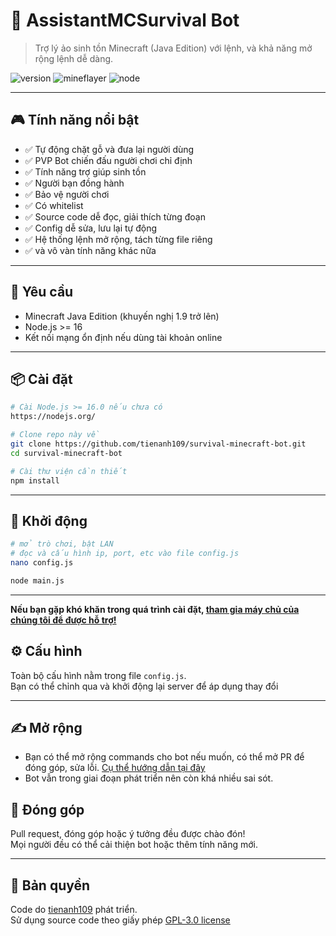 # 🧠 AssistantMCSurvival Bot
> Trợ lý ảo sinh tồn Minecraft (Java Edition) với lệnh, và khả năng mở rộng lệnh dễ dàng.

![version](https://img.shields.io/badge/version-1.0-blue) ![mineflayer](https://img.shields.io/badge/mineflayer-4.5.x-green) ![node](https://img.shields.io/badge/node-%3E=16.x-orange)

---

## 🎮 Tính năng nổi bật

- ✅ Tự động chặt gỗ và đưa lại người dùng
- ✅ PVP Bot chiến đấu người chơi chỉ định
- ✅ Tính năng trợ giúp sinh tồn
- ✅ Người bạn đồng hành 
- ✅ Bảo vệ người chơi
- ✅ Có whitelist
- ✅ Source code dễ đọc, giải thích từng đoạn
- ✅ Config dễ sửa, lưu lại tự động
- ✅ Hệ thống lệnh mở rộng, tách từng file riêng
- ✅ và vô vàn tính năng khác nữa

---

## 🧠 Yêu cầu

- Minecraft Java Edition (khuyến nghị 1.9 trở lên)
- Node.js >= 16
- Kết nối mạng ổn định nếu dùng tài khoản online

---

## 📦 Cài đặt

```bash
# Cài Node.js >= 16.0 nếu chưa có
https://nodejs.org/

# Clone repo này về
git clone https://github.com/tienanh109/survival-minecraft-bot.git
cd survival-minecraft-bot

# Cài thư viện cần thiết
npm install
```

---

## 🚀 Khởi động

```bash
# mở trò chơi, bật LAN
# đọc và cấu hình ip, port, etc vào file config.js
nano config.js
```

```bash
node main.js
```
---

**Nếu bạn gặp khó khăn trong quá trình cài đặt, [tham gia máy chủ của chúng tôi để được hỗ trợ!](https://tienanh109.github.io/dc)**

## ⚙️ Cấu hình

Toàn bộ cấu hình nằm trong file `config.js`.  
Bạn có thể chỉnh qua và khởi động lại server để áp dụng thay đổi

---

## ✍️ Mở rộng

- Bạn có thể mở rộng commands cho bot nếu muốn, có thể mở PR để đóng góp, sửa lỗi. [Cụ thể hướng dẫn tại đây](https://github.com/tienanh109/survival-minecraft-bot/blob/main/examples/tutorial-dev.md)
- Bot vẫn trong giai đoạn phát triển nên còn khá nhiều sai sót.


## 💖 Đóng góp

Pull request, đóng góp hoặc ý tưởng đều được chào đón!  
Mọi người đều có thể cải thiện bot hoặc thêm tính năng mới.

---

## 📜 Bản quyền

Code do [tienanh109](https://github.com/tienanh109) phát triển.  
Sử dụng source code theo giấy phép [GPL-3.0 license](https://github.com/tienanh109/survival-minecraft-bot?tab=GPL-3.0-1-ov-file)
